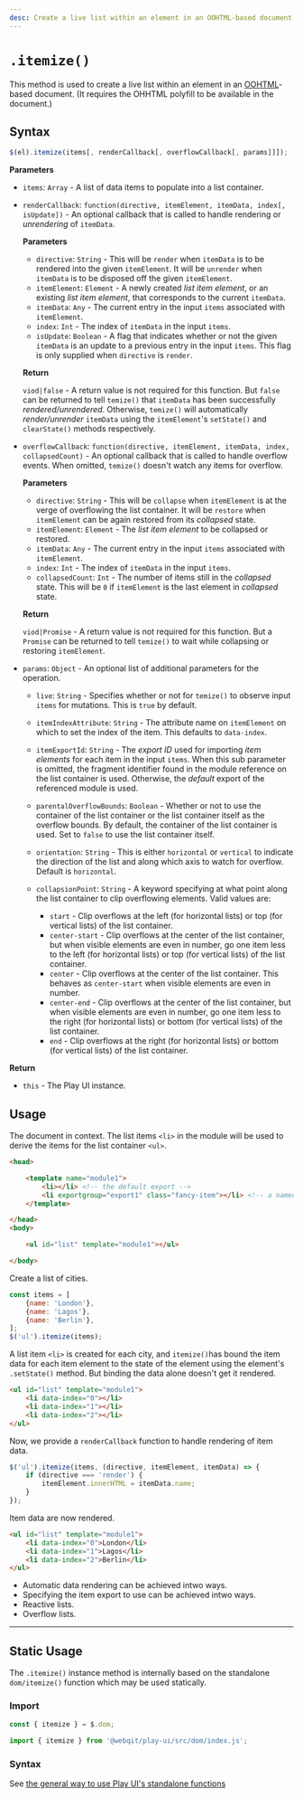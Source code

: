 ```yaml
---
desc: Create a live list within an element in an OOHTML-based document.
---
```

# `.itemize()`

This method is used to create a live list within an element in an [OOHTML](/tooling/oohtml)-based document. (It requires the OHHTML polyfill to be available in the document.)

## Syntax

```js
$(el).itemize(items[, renderCallback[, overflowCallback[, params]]]);
```

**Parameters**

+ `items`: `Array` - A list of data items to populate into a list container.
+ `renderCallback`: `function(directive, itemElement, itemData, index[, isUpdate])` - An optional callback that is called to handle rendering or *unrendering* of `itemData`.

    **Parameters**

    + `directive`: `String` - This will be `render` when `itemData` is to be rendered into the given `itemElement`. It will be `unrender` when `itemData` is to be disposed off the given `itemElement`.
    + `itemElement`: `Element` - A newly created *list item element*, or an existing *list item element*, that corresponds to the current `itemData`.
    + `itemData`: `Any` - The current entry in the input `items` associated with `itemElement`.
    + `index`: `Int` - The index of `itemData` in the input `items`.
    + `isUpdate`: `Boolean` - A flag that indicates whether or not the given `itemData` is an update to a previous entry in the input `items`. This flag is only supplied when `directive` is `render`.

    **Return**

    `viod|false` - A return value is not required for this function. But `false` can be returned to tell `temize()` that `itemData` has been successfully *rendered/unrendered*. Otherwise, `temize()` will automatically *render/unrender* `itemData` using the `itemElement`'s `setState()` and `clearState()` methods respectively.

+ `overflowCallback`: `function(directive, itemElement, itemData, index, collapsedCount)` - An optional callback that is called to handle overflow events. When omitted, `temize()` doesn't watch any items for overflow.

    **Parameters**

    + `directive`: `String` - This will be `collapse` when `itemElement` is at the verge of overflowing the list container. It will be `restore` when `itemElement` can be again restored from its *collapsed* state.
    + `itemElement`: `Element` - The *list item element* to be collapsed or restored.
    + `itemData`: `Any` - The current entry in the input `items` associated with `itemElement`.
    + `index`: `Int` - The index of `itemData` in the input `items`.
    + `collapsedCount`: `Int` - The number of items still in the *collapsed* state. This will be `0` if `itemElement` is the last element in *collapsed* state.

    **Return**

    `viod|Promise` - A return value is not required for this function. But a `Promise` can be returned to tell `temize()` to wait while collapsing or restoring `itemElement`.

+ `params`: `Object` - An optional list of additional parameters for the operation.
    + `live`: `String` - Specifies whether or not for `temize()` to observe input `items` for mutations. This is `true` by default.
    + `itemIndexAttribute`: `String` - The attribute name on `itemElement` on which to set the index of the item. This defaults to `data-index`.
    + `itemExportId`: `String` - The *export ID* used for importing *item elements* for each item in the input `items`. When this sub parameter is omitted, the fragment identifier found in the module reference on the list container is used. Otherwise, the *default* export of the  referenced module is used.
    + `parentalOverflowBounds`: `Boolean` - Whether or not to use the container of the list container or the list container itself as the overflow bounds. By default, the container of the list container is used. Set to `false` to use the list container itself.
    + `orientation`: `String` - This is either `horizontal` or `vertical` to indicate the direction of the list and along which axis to watch for overflow. Default is `horizontal`.
    + `collapsionPoint`: `String` - A keyword specifying at what point along the list container to clip overflowing elements. Valid values are:
    
        + `start` - Clip overflows at the left (for horizontal lists) or top (for vertical lists) of the list container.
        + `center-start` - Clip overflows at the center of the list container, but when visible elements are even in number, go one item less to the left (for horizontal lists) or top (for vertical lists) of the list container.
        + `center` - Clip overflows at the center of the list container. This behaves as `center-start` when visible elements are even in number.
        + `center-end` - Clip overflows at the center of the list container, but when visible elements are even in number, go one item less to the right (for horizontal lists) or bottom (for vertical lists) of the list container.
        + `end` - Clip overflows at the right (for horizontal lists) or bottom (for vertical lists) of the list container.

**Return**

* `this` - The Play UI instance.

## Usage

The document in context. The list items `<li>` in the module will be used to derive the items for the list container `<ul>`.

```html
<head>

    <template name="module1">
        <li></li> <!-- the default export -->
        <li exportgroup="export1" class="fancy-item"></li> <!-- a named export -->
    </template>

</head>
<body>

    <ul id="list" template="module1"></ul>

</body>
```

Create a list of cities.

```js
const items = [
    {name: 'London'},
    {name: 'Lagos'},
    {name: 'Berlin'},
];
$('ul').itemize(items);
```

A list item `<li>` is created for each city, and `itemize()`has bound the item data for each item element to the state of the element using the element's `.setState()` method. But binding the data alone doesn't get it rendered.

```html
<ul id="list" template="module1">
    <li data-index="0"></li>
    <li data-index="1"></li>
    <li data-index="2"></li>
</ul>
```

Now, we provide a `renderCallback` function to handle rendering of item data.


```js
$('ul').itemize(items, (directive, itemElement, itemData) => {
    if (directive === 'render') {
        itemElement.innerHTML = itemData.name;
    }
});
```

Item data are now rendered.

```html
<ul id="list" template="module1">
    <li data-index="0">London</li>
    <li data-index="1">Lagos</li>
    <li data-index="2">Berlin</li>
</ul>
```

+ Automatic data rendering can be achieved intwo ways.
+ Specifying the item export to use can be achieved intwo ways.
+ Reactive lists.
+ Overflow lists.

------

## Static Usage

The `.itemize()` instance method is internally based on the standalone `dom/itemize()` function which may be used statically.

### Import

```js
const { itemize } = $.dom;
```
```js
import { itemize } from '@webqit/play-ui/src/dom/index.js';
```

### Syntax

See [the general way to use Play UI's standalone functions](../../../quickstart#use-as-descrete-utilities)
